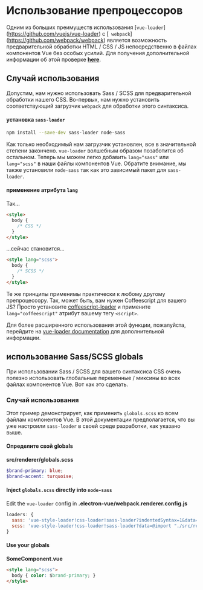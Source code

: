 # Использование препроцессоров

Одним из больших преимуществ использования [`vue-loader`] (https://github.com/vuejs/vue-loader) с [` webpack`] (https://github.com/webpack/webpack) является возможность предварительной обработки HTML / CSS / JS непосредственно в файлах компонентов Vue без особых усилий. Для получения дополнительной информации об этой проверке [**here**](https://vuejs.org/v2/guide/single-file-components.html).

## Случай использования

Допустим, нам нужно использовать Sass / SCSS для предварительной обработки нашего CSS. Во-первых, нам нужно установить соответствующий загрузчик `webpack` для обработки этого синтаксиса.

#### установка `sass-loader`

```bash
npm install --save-dev sass-loader node-sass
```

Как только необходимый нам загрузчик установлен, все в значительной степени закончено. `vue-loader` волшебным образом позаботится об остальном. Теперь мы можем легко добавить `lang="sass"` или `lang="scss"` в наши файлы компонентов Vue. Обратите внимание, мы также установили `node-sass` так как это зависимый пакет для `sass-loader`.

#### применение атрибута `lang`

Так...

```html
<style>
  body {
    /* CSS */
  }
</style>
```

...сейчас становится...

```html
<style lang="scss">
  body {
    /* SCSS */
  }
</style>
```

Те же принципы применимы практически к любому другому препроцессору. Так, может быть, вам нужен Coffeescript для вашего JS? Просто установите [coffeescript-loader](https://github.com/webpack/coffee-loader) и примените `lang="coffeescript"` атрибут вашему тегу `<script>`.

Для более расширенного использования этой функции, пожалуйста, перейдите на [vue-loader documentation](http://vue-loader.vuejs.org/en/configurations/pre-processors.html) для дополнительной информации.

## использование Sass/SCSS globals

При использовании Sass / SCSS для вашего синтаксиса CSS очень полезно использовать глобальные переменные / миксины во всех файлах компонентов Vue. Вот как это сделать.

### Случай использования

Этот пример демонстрирует, как применить `globals.scss` ко всем файлам компонентов Vue. В этой документации предполагается, что вы уже настроили `sass-loader` в своей среде разработки, как указано выше.

#### Определите свой globals

**src/renderer/globals.scss**

```scss
$brand-primary: blue;
$brand-accent: turquoise;
```

#### Inject `globals.scss` directly into `node-sass`

Edit the `vue-loader` config in **.electron-vue/webpack.renderer.config.js**

```js
loaders: {
  sass: 'vue-style-loader!css-loader!sass-loader?indentedSyntax=1&data=@import "./src/renderer/globals"',
  scss: 'vue-style-loader!css-loader!sass-loader?data=@import "./src/renderer/globals";'
}
```

#### Use your globals

**SomeComponent.vue**

```html
<style lang="scss">
  body { color: $brand-primary; }
</style>
```



